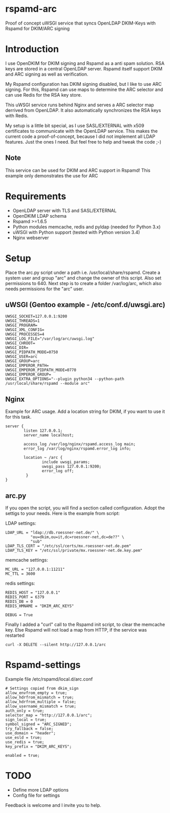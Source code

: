# rspamd-arc
Proof of concept uWSGI service that syncs OpenLDAP DKIM-Keys with Rspamd for DKIM/ARC signing

Introduction
============

I use OpenDKIM for DKIM signing and Rspamd as a anti spam solution. RSA keys are stored in a central OpenLDAP server. Rspamd itself support DKIM and ARC signing as well as verification.

My Rspamd configuration has DKIM signing disabled, but I like to use ARC signing. For this, Rspamd can use maps to determine the ARC selector and can use Redis for the RSA key store.

This uWSGI service runs behind Nginx and serves a ARC selector map derrived from OpenLDAP. It also automatically synchronizes the RSA keys with Redis.

My setup is a little bit special, as I use SASL/EXTERNAL with x509 certificates to communicate with the OpenLDAP service. This makes the current code a proof-of-concept, because I did not implement all LDAP features. Just the ones I need. But feel free to help and tweak the code ;-)

Note
----

This service can be used for DKIM and ARC support in Rspamd! This example only demonstrates the use for ARC

Requirements
============

- OpenLDAP server with TLS and SASL/EXTERNAL
- OpenDKIM LDAP schema
- Rspamd >=1.6.5
- Python modules memcache, redis and pyldap (needed for Python 3.x)
- uWSGI with Python support (tested with Python version 3.4)
- Nginx webserver

Setup
=====

Place the arc.py script under a path i.e. /usr/local/share/rspamd. Create a system user and group "arc" and change the owner of this script. Also set permissions to 640. Next step is to create a folder /var/log/arc, which also needs permissions for the "arc" user.

uWSGI (Gentoo example - /etc/conf.d/uwsgi.arc)
----------------------

```
UWSGI_SOCKET=127.0.0.1:9200
UWSGI_THREADS=1
UWSGI_PROGRAM=
UWSGI_XML_CONFIG=
UWSGI_PROCESSES=4
UWSGI_LOG_FILE="/var/log/arc/uwsgi.log"
UWSGI_CHROOT=
UWSGI_DIR=
UWSGI_PIDPATH_MODE=0750
UWSGI_USER=arc
UWSGI_GROUP=arc
UWSGI_EMPEROR_PATH=
UWSGI_EMPEROR_PIDPATH_MODE=0770
UWSGI_EMPEROR_GROUP=
UWSGI_EXTRA_OPTIONS="--plugin python34 --python-path /usr/local/share/rspamd --module arc"
```

Nginx
-----

Example for ARC usage. Add a location string for DKIM, if you want to use it for this task.

```
server {
        listen 127.0.0.1;
        server_name localhost;

        access_log /var/log/nginx/rspamd.access_log main;
        error_log /var/log/nginx/rspamd.error_log info;

        location ~ /arc {
                include uwsgi_params;
                uwsgi_pass 127.0.0.1:9200;
                error_log off;
         }
}
```

arc.py
------

If you open the script, you will find a section called configuration. Adopt the settigs to your needs. Here is the example from script:

LDAP settings:
```
LDAP_URL = "ldap://db.roessner-net.de/" \
           "ou=dkim,ou=it,dc=roessner-net,dc=de??" \
           "sub"
LDAP_TLS_CERT = "/etc/ssl/certs/mx.roessner-net.de.pem"
LDAP_TLS_KEY = "/etc/ssl/private/mx.roessner-net.de.key.pem"
```

memcache settings:
```
MC_URL = "127.0.0.1:11211"
MC_TTL = 3600
```

redis settings:
```
REDIS_HOST = "127.0.0.1"
REDIS_PORT = 6379
REDIS_DB = 0
REDIS_HMNAME = "DKIM_ARC_KEYS"

DEBUG = True
```

Finally I added a "curl" call to the Rspamd init script, to clear the memcache key. Else Rspamd will not load a map from HTTP, if the service was restarted

```
curl -X DELETE --silent http://127.0.0.1/arc
```

Rspamd-settings
===============

Example file /etc/rspamd/local.d/arc.conf

```
# Settings copied from dkim_sign
allow_envfrom_empty = true;
allow_hdrfrom_mismatch = true;
allow_hdrfrom_multiple = false;
allow_username_mismatch = true;
auth_only = true;
selector_map = "http://127.0.0.1/arc";
sign_local = true;
symbol_signed = "ARC_SIGNED";
try_fallback = false;
use_domain = "header";
use_esld = true;
use_redis = true;
key_prefix = "DKIM_ARC_KEYS";

enabled = true;
```

TODO
====

- Define more LDAP options
- Config file for settings

Feedback is welcome and I invite you to help.
